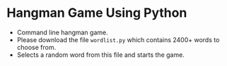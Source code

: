 # Hangman Game Using Python
- Command line hangman game.
- Please download the file `wordlist.py` which contains 2400+ words to choose from.
- Selects a random word from this file and starts the game.

